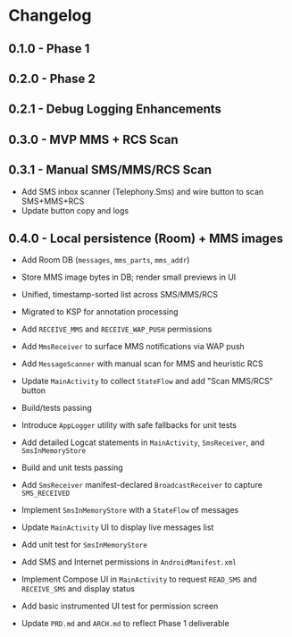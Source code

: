 # Changelog

## 0.1.0 - Phase 1

## 0.2.0 - Phase 2

## 0.2.1 - Debug Logging Enhancements

## 0.3.0 - MVP MMS + RCS Scan
## 0.3.1 - Manual SMS/MMS/RCS Scan

- Add SMS inbox scanner (Telephony.Sms) and wire button to scan SMS+MMS+RCS
- Update button copy and logs

## 0.4.0 - Local persistence (Room) + MMS images

- Add Room DB (`messages`, `mms_parts`, `mms_addr`)
- Store MMS image bytes in DB; render small previews in UI
- Unified, timestamp-sorted list across SMS/MMS/RCS
- Migrated to KSP for annotation processing


- Add `RECEIVE_MMS` and `RECEIVE_WAP_PUSH` permissions
- Add `MmsReceiver` to surface MMS notifications via WAP push
- Add `MessageScanner` with manual scan for MMS and heuristic RCS
- Update `MainActivity` to collect `StateFlow` and add "Scan MMS/RCS" button
- Build/tests passing


- Introduce `AppLogger` utility with safe fallbacks for unit tests
- Add detailed Logcat statements in `MainActivity`, `SmsReceiver`, and `SmsInMemoryStore`
- Build and unit tests passing

- Add `SmsReceiver` manifest-declared `BroadcastReceiver` to capture `SMS_RECEIVED`
- Implement `SmsInMemoryStore` with a `StateFlow` of messages
- Update `MainActivity` UI to display live messages list
- Add unit test for `SmsInMemoryStore`

- Add SMS and Internet permissions in `AndroidManifest.xml`
- Implement Compose UI in `MainActivity` to request `READ_SMS` and `RECEIVE_SMS` and display status
- Add basic instrumented UI test for permission screen
- Update `PRD.md` and `ARCH.md` to reflect Phase 1 deliverable


